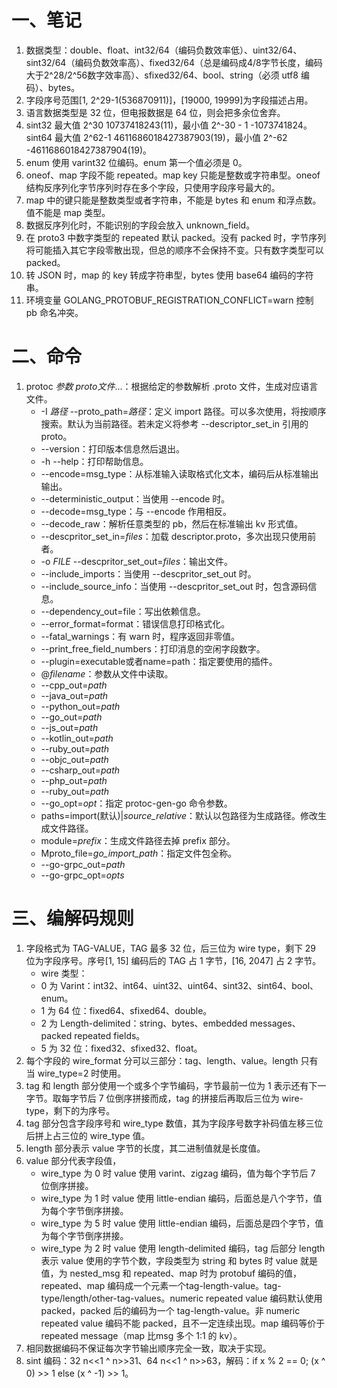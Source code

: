# 一、笔记

1. 数据类型：double、float、int32/64（编码负数效率低）、uint32/64、sint32/64（编码负数效率高）、fixed32/64（总是编码成4/8字节长度，编码大于2^28/2^56数字效率高）、sfixed32/64、bool、string（必须 utf8 编码）、bytes。
2. 字段序号范围[1, 2^29-1(536870911)]，[19000, 19999]为字段描述占用。
3. 语言数据类型是 32 位，但电报数据是 64 位，则会把多余位舍弃。
4. sint32 最大值 2^30 10737418243(11)，最小值 2^-30 - 1 -1073741824。sint64 最大值 2^62-1 4611686018427387903(19)，最小值 2^-62 -4611686018427387904(19)。
5. enum 使用 varint32 位编码。enum 第一个值必须是 0。
6. oneof、map 字段不能 repeated。map key 只能是整数或字符串型。oneof 结构反序列化字节序列时存在多个字段，只使用字段序号最大的。
7. map 中的键只能是整数类型或者字符串，不能是 bytes 和 enum 和浮点数。值不能是 map 类型。
8. 数据反序列化时，不能识别的字段会放入 unknown_field。
9. 在 proto3 中数字类型的 repeated 默认 packed。没有 packed 时，字节序列将可能插入其它字段零散出现，但总的顺序不会保持不变。只有数字类型可以 packed。
10. 转 JSON 时，map 的 key 转成字符串型，bytes 使用 base64 编码的字符串。
11. 环境变量 GOLANG_PROTOBUF_REGISTRATION_CONFLICT=warn 控制 pb 命名冲突。

# 二、命令

1. protoc *参数* *proto文件*...：根据给定的参数解析 .proto 文件，生成对应语言文件。
    - -I *路径* --proto_path=*路径*：定义 import 路径。可以多次使用，将按顺序搜索。默认为当前路径。若未定义将参考 --descriptor_set_in 引用的 proto。
    - --version：打印版本信息然后退出。
    - -h --help：打印帮助信息。
    - --encode=msg_type：从标准输入读取格式化文本，编码后从标准输出输出。
    - --deterministic_output：当使用 --encode 时。
    - --decode=msg_type：与 --encode 作用相反。
    - --decode_raw：解析任意类型的 pb，然后在标准输出 kv 形式值。
    - --descpritor_set_in=*files*：加载 descriptor.proto，多次出现只使用前者。
    - -o *FILE* --descpritor_set_out=*files*：输出文件。
    - --include_imports：当使用 --descpritor_set_out 时。
    - --include_source_info：当使用 --descpritor_set_out 时，包含源码信息。
    - --dependency_out=file：写出依赖信息。
    - --error_format=format：错误信息打印格式化。
    - --fatal_warnings：有 warn 时，程序返回非零值。
    - --print_free_field_numbers：打印消息的空闲字段数字。
    - --plugin=executable或者name=path：指定要使用的插件。
    - @*filename*：参数从文件中读取。
    - --cpp_out=*path*
    - --java_out=*path*
    - --python_out=*path*
    - --go_out=*path*
    - --js_out=*path*
    - --kotlin_out=*path*
    - --ruby_out=*path*
    - --objc_out=*path*
    - --csharp_out=*path*
    - --php_out=*path*
    - --ruby_out=*path*
    - --go_opt=*opt*：指定 protoc-gen-go 命令参数。
    - paths=import(默认)|*source_relative*：默认以包路径为生成路径。修改生成文件路径。
    - module=*prefix*：生成文件路径去掉 prefix 部分。
    - Mproto_file=*go_import_path*：指定文件包全称。
    - --go-grpc_out=*path*
    - --go-grpc_opt=*opts*

# 三、编解码规则

1. 字段格式为 TAG-VALUE，TAG 最多 32 位，后三位为 wire type，剩下 29 位为字段序号。序号[1, 15] 编码后的 TAG 占 1 字节，[16, 2047] 占 2 字节。
    - wire 类型：
    - 0 为 Varint：int32、int64、uint32、uint64、sint32、sint64、bool、enum。
    - 1 为 64 位：fixed64、sfixed64、double。
    - 2 为 Length-delimited：string、bytes、embedded messages、packed repeated fields。
    - 5 为 32 位：fixed32、sfixed32、float。
2. 每个字段的 wire_format 分可以三部分：tag、length、value。length 只有当 wire_type=2 时使用。
3. tag 和 length 部分使用一个或多个字节编码，字节最前一位为 1 表示还有下一字节。取每字节后 7 位倒序拼接而成，tag 的拼接后再取后三位为 wire-type，剩下的为序号。
4. tag 部分包含字段序号和 wire_type 数值，其为字段序号数字补码值左移三位后拼上占三位的  wire_type 值。
5. length 部分表示 value 字节的长度，其二进制值就是长度值。
6. value 部分代表字段值，
    - wire_type 为 0 时 value 使用 varint、zigzag 编码，值为每个字节后 7 位倒序拼接。
    - wire_type 为 1 时 value 使用 little-endian 编码，后面总是八个字节，值为每个字节倒序拼接。
    - wire_type 为 5 时 value 使用 little-endian 编码，后面总是四个字节，值为每个字节倒序拼接。
    - wire_type 为 2 时 value 使用 length-delimited 编码，tag 后部分 length 表示 value 使用的字节个数，字段类型为 string 和 bytes 时 value 就是值，为 nested_msg 和 repeated、map 时为 protobuf 编码的值，repeated、map 编码成一个元素一个tag-length-value。tag-type/length/other-tag-values。numeric repeated value 编码默认使用 packed，packed 后的编码为一个 tag-length-value。非 numeric repeated value 编码不能 packed，且不一定连续出现。map 编码等价于 repeated message（map 比msg 多个 1:1 的 kv）。
7. 相同数据编码不保证每次字节输出顺序完全一致，取决于实现。 
8. sint 编码：32 n<<1 ^ n>>31、64 n<<1 ^ n>>63，解码：if x % 2 == 0; (x ^ 0) >> 1 else (x ^ -1) >> 1。

